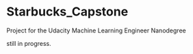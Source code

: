 # Starbucks_Capstone
Project for the Udacity Machine Learning Engineer Nanodegree

still in progress.
